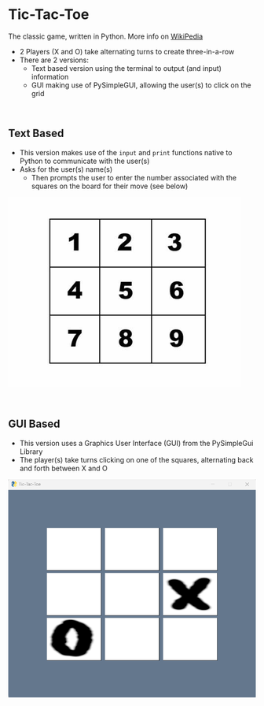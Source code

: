 # Tic-Tac-Toe

The classic game, written in Python. More info on [WikiPedia](https://en.wikipedia.org/wiki/Tic-tac-toe)

- 2 Players (X and O) take alternating turns to create three-in-a-row
- There are 2 versions:
   - Text based version using the terminal to output (and input) information
   - GUI making use of PySimpleGUI, allowing the user(s) to click on the grid
   
<br>
<H2>Text Based</H2>

- This version makes use of the `input` and `print` functions native to Python to communicate with the user(s)
- Asks for the user(s) name(s)
  - Then prompts the user to enter the number associated with the squares on the board for their move (see below)
  
![alt text](https://github.com/Cole-Lane/Tic-Tac-Toe/blob/acb5961ae8ac637cde116669c9d25641291710ba/assets/Numbered%20Squares%20on%20Tic-Tac-Toe.jpg "Numbered Squares")

<br>
<H2>GUI Based</H2>

- This version uses a Graphics User Interface (GUI) from the PySimpleGui Library
- The player(s) take turns clicking on one of the squares, alternating back and forth between X and O

![alt text](https://github.com/Cole-Lane/Tic-Tac-Toe/blob/1bad41f76e518ffd78f72980fa410db7b3a3fc1e/assets/GUI.png "Picture of the GUI")

